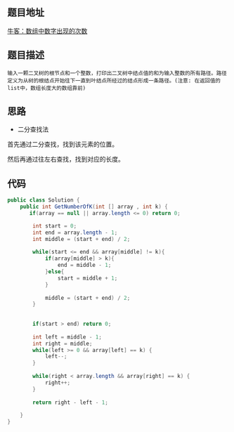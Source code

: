 ## 题目地址
[牛客：数组中数字出现的次数](https://www.nowcoder.com/practice/70610bf967994b22bb1c26f9ae901fa2?tpId=13&tqId=11190&tPage=1&rp=1&ru=/ta/coding-interviews&qru=/ta/coding-interviews/question-ranking)

## 题目描述
```
输入一颗二叉树的根节点和一个整数，打印出二叉树中结点值的和为输入整数的所有路径。路径定义为从树的根结点开始往下一直到叶结点所经过的结点形成一条路径。(注意: 在返回值的list中，数组长度大的数组靠前)

```

## 思路

- 二分查找法

首先通过二分查找，找到该元素的位置。

然后再通过往左右查找，找到对应的长度。


## 代码
```java
public class Solution {
    public int GetNumberOfK(int [] array , int k) {
       if(array == null || array.length <= 0) return 0;

        int start = 0;
        int end = array.length - 1;
        int middle = (start + end) / 2;
        
        while(start <= end && array[middle] != k){
            if(array[middle] > k){
                end = middle - 1;
            }else{
                start = middle + 1;
            }
            
            middle = (start + end) / 2;
        }
        
        
        if(start > end) return 0;
        
        int left = middle - 1;
        int right = middle;
        while(left >= 0 && array[left] == k) {
            left--;
        }
        
        while(right < array.length && array[right] == k) {
            right++;
        }
        
        return right - left - 1;
        
    }
}
```
